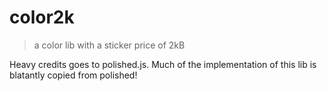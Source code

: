 # color2k

> a color lib with a sticker price of 2kB

Heavy credits goes to polished.js. Much of the implementation of this lib is blatantly copied from polished!
